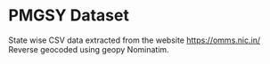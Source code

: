 # PMGSY Dataset

State wise CSV data extracted from the website https://omms.nic.in/
Reverse geocoded using geopy Nominatim. 
